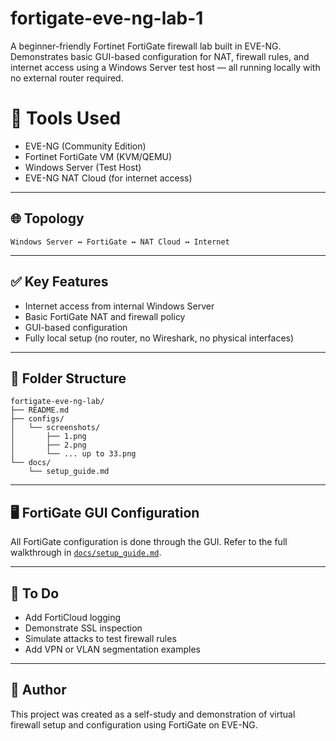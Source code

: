 # fortigate-eve-ng-lab-1
A beginner-friendly Fortinet FortiGate firewall lab built in EVE-NG. Demonstrates basic GUI-based configuration for NAT, firewall rules, and internet access using a Windows Server test host — all running locally with no external router required.


# 🧰 Tools Used

- EVE-NG (Community Edition)
- Fortinet FortiGate VM (KVM/QEMU)
- Windows Server (Test Host)
- EVE-NG NAT Cloud (for internet access)

---

## 🌐 Topology

```
Windows Server ↔ FortiGate ↔ NAT Cloud ↔ Internet
```

---

## ✅ Key Features

- Internet access from internal Windows Server
- Basic FortiGate NAT and firewall policy
- GUI-based configuration
- Fully local setup (no router, no Wireshark, no physical interfaces)

---

## 📁 Folder Structure

```
fortigate-eve-ng-lab/
├── README.md
├── configs/
│   └── screenshots/
│       ├── 1.png
│       ├── 2.png
│       └── ... up to 33.png
└── docs/
    └── setup_guide.md
```

---

## 🖥️ FortiGate GUI Configuration

All FortiGate configuration is done through the GUI. Refer to the full walkthrough in [`docs/setup_guide.md`](docs/setup_guide.md).

---

## 🚀 To Do

- Add FortiCloud logging
- Demonstrate SSL inspection
- Simulate attacks to test firewall rules
- Add VPN or VLAN segmentation examples

---

## 🧠 Author

This project was created as a self-study and demonstration of virtual firewall setup and configuration using FortiGate on EVE-NG.

